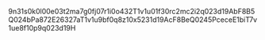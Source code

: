 9n31s0k0l00e03t2ma7g0fj07r1i0o432T1v1u01f30rc2mc2i2q023d19AbF8B5Q024bPa872E26327aT1v1u9bf0q8z10x5231d19AcF8BeQ0245PceceE1biT7v1ue8f10p9q023d19H
